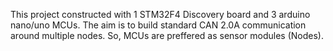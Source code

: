 This project constructed with 1 STM32F4 Discovery board and 3 arduino nano/uno MCUs. The aim is to build standard CAN 2.0A communication around multiple nodes. So, MCUs are preffered as sensor modules (Nodes). 

